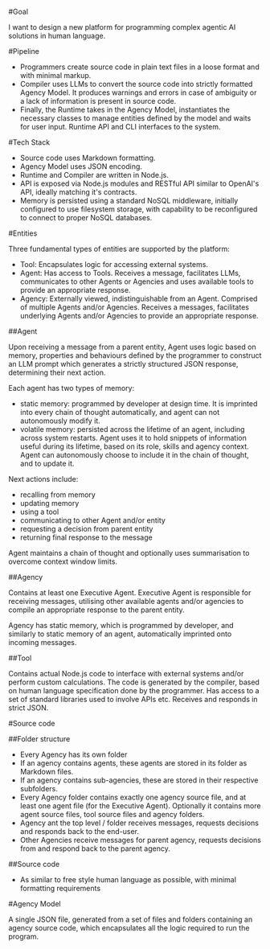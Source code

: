 #Goal

I want to design a new platform for programming complex agentic AI solutions in human language.

#Pipeline

- Programmers create source code in plain text files in a loose format and with minimal markup. 
- Compiler uses LLMs to convert the source code into strictly formatted Agency Model. It produces warnings and errors in case of ambiguity or a lack of information is present in source code.
- Finally, the Runtime takes in the Agency Model, instantiates the necessary classes to manage entities defined by the model and waits for user input. Runtime API and CLI interfaces to the system.

#Tech Stack

- Source code uses Markdown formatting.
- Agency Model uses JSON encoding.
- Runtime and Compiler are written in Node.js.
- API is exposed via Node.js modules and RESTful API similar to OpenAI's API, ideally matching it's contracts.
- Memory is persisted using a standard NoSQL middleware, initially configured to use filesystem storage, with capability to be reconfigured to connect to proper NoSQL databases.

#Entities

Three fundamental types of entities are supported by the platform:
- Tool: Encapsulates logic for accessing external systems. 
- Agent: Has access to Tools. Receives a message, facilitates LLMs, communicates to other Agents or Agencies and uses available tools to provide an appropriate response.
- Agency: Externally viewed, indistinguishable from an Agent. Comprised of multiple Agents and/or Agencies. Receives a messages, facilitates underlying Agents and/or Agencies to provide an appropriate response.

##Agent

Upon receiving a message from a parent entity, Agent uses logic based on memory, properties and behaviours defined by the programmer to construct an LLM prompt which generates a strictly structured JSON response, determining their next action.

Each agent has two types of memory:
- static memory: programmed by developer at design time. It is imprinted into every chain of thought automatically, and agent can not autonomously modify it.
- volatile memory: persisted across the lifetime of an agent, including across system restarts. Agent uses it to hold snippets of information useful during its lifetime, based on its role, skills and agency context. Agent can autonomously choose to include it in the chain of thought, and to update it.

Next actions include:
- recalling from memory
- updating memory
- using a tool
- communicating to other Agent and/or entity
- requesting a decision from parent entity
- returning final response to the message

Agent maintains a chain of thought and optionally uses summarisation to overcome context window limits. 

##Agency

Contains at least one Executive Agent. Executive Agent is responsible for receiving messages, utilising other available agents and/or agencies to compile an appropriate response to the parent entity.

Agency has static memory, which is programmed by developer, and similarly to static memory of an agent, automatically imprinted onto incoming messages.

##Tool

Contains actual Node.js code to interface with external systems and/or perform custom calculations. The code is generated by the compiler, based on human language specification done by the programmer. Has access to a set of standard libraries used to involve APIs etc. Receives and responds in strict JSON.

#Source code

##Folder structure

- Every Agency has its own folder
- If an agency contains agents, these agents are stored in its folder as Markdown files. 
- If an agency contains sub-agencies, these are stored in their respective subfolders.
- Every Agency folder contains exactly one agency source file, and at least one agent file (for the Executive Agent). Optionally it contains more agent source files, tool source files and agency folders.
- Agency ant the top level / folder receives messages, requests decisions and responds back to the end-user.
- Other Agencies receive messages for parent agency, requests decisions from and respond back to the parent agency.

##Source code

- As similar to free style human language as possible, with minimal formatting requirements

#Agency Model

A single JSON file, generated from a set of files and folders containing an agency source code, which encapsulates all the logic required to run the program.


